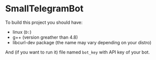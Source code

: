 # SmallTelegramBot
To build this project you should have:
 - linux (`D:`)
 - g++ (version greather than 4.8)
 - libcurl-dev package (the name may vary depending on your distro)

And (if you want to run it) file named `bot_key` with API key of your bot. 
